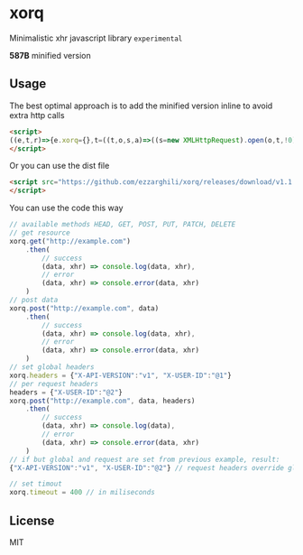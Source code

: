 # xorq

Minimalistic xhr javascript library `experimental`

**587B** minified version

## Usage

The best optimal approach is to add the minified version inline to avoid extra http calls

```html
<script>
((e,t,r)=>{e.xorq={},t=((t,o,s,a)=>((s=new XMLHttpRequest).open(o,t,!0),(r=e.xorq.timeout)&&(s.timeout=r),s.onreadystatechange=s.then=((e,t,r,o,n)=>{if(e&&e instanceof Function&&(a=[,e,t]),a&&4==s.readyState){if(r=a[0|s.status/2e2]){n=s.responseText;try{o=JSON.parse(n)}catch(e){o=n}return void r(o,s)}a[2]&&a[2]({error:"net/timout... error"},s)}}),s)),["HEAD","GET","POST","PUT","PATCH","DELETE"].map(r=>{e.xorq[r.toLowerCase()]=((o,s,a={},n=e.xorq.headers,i)=>(i=t(o,r),n||(n={}),a=Object.assign({},n,a),Object.keys(a).forEach(e=>{i.setRequestHeader(e,a[e])}),i.send(s),i))})})(window)
</script>
```

Or you can use the dist file

```html
<script src="https://github.com/ezzarghili/xorq/releases/download/v1.1.1/xorq.min.js">
</script>
```

You can use the code this way

```javascript
// available methods HEAD, GET, POST, PUT, PATCH, DELETE
// get resource
xorq.get("http://example.com")
    .then(
        // success
        (data, xhr) => console.log(data, xhr),
        // error
        (data, xhr) => console.error(data, xhr)
    )
// post data
xorq.post("http://example.com", data)
    .then(
        // success
        (data, xhr) => console.log(data, xhr),
        // error
        (data, xhr) => console.error(data, xhr)
    )
// set global headers
xorq.headers = {"X-API-VERSION":"v1", "X-USER-ID":"@1"}
// per request headers
headers = {"X-USER-ID":"@2"}
xorq.post("http://example.com", data, headers)
    .then(
        // success
        (data, xhr) => console.log(data),
        // error
        (data, xhr) => console.error(data, xhr)
    )
// if but global and request are set from previous example, result:
{"X-API-VERSION":"v1", "X-USER-ID":"@2"} // request headers override global ones

// set timout
xorq.timeout = 400 // in miliseconds
```

## License

MIT
